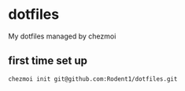 # dotfiles

My dotfiles managed by chezmoi

## first time set up

```sh
chezmoi init git@github.com:Rodent1/dotfiles.git
```

